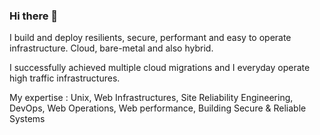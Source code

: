 ### Hi there 👋

I build and deploy resilients, secure, performant and easy to operate
infrastructure. Cloud, bare-metal and also hybrid.

I successfully achieved multiple cloud migrations and I everyday operate high
traffic infrastructures.

My expertise : Unix, Web Infrastructures, Site Reliability Engineering, DevOps,
Web Operations, Web performance, Building Secure & Reliable Systems
